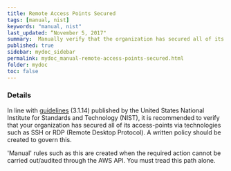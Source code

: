 ```yaml
---
title: Remote Access Points Secured
tags: [manual, nist]
keywords: "manual, nist"
last_updated: “November 5, 2017"
summary:  Manually verify that the organization has secured all of its access-points
published: true
sidebar: mydoc_sidebar
permalink: mydoc_manual-remote-access-points-secured.html
folder: mydoc
toc: false
---
```


### Details  
In line with [guidelines](http://nvlpubs.nist.gov/nistpubs/SpecialPublications/NIST.SP.800-171.pdf) (3.1.14) published by the United States National Institute for Standards and Technology (NIST), it is recommended to verify that your organization has secured all of its access-points via technologies such as SSH or RDP (Remote Desktop Protocol). A written policy should be created to govern this. 

'Manual' rules such as this are created when the required action cannot be carried out/audited through the AWS API. You must tread this path alone. 

